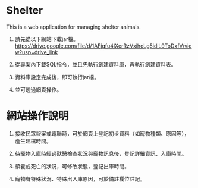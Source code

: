 # Shelter
This is a web application for managing shelter animals.

1. 請先從以下網站下載jar檔。<br>
https://drive.google.com/file/d/1AFjgfu4IXerRzVxihoLg5idiL9ToDxfV/view?usp=drive_link

2. 從專案內下載SQL指令，並且先執行創建資料庫，再執行創建資料表。

3. 資料庫設定完成後，即可執行jar檔。

4. 並可透過網頁操作。


# 網站操作說明
1. 接收民眾報案或電聯時，可於網頁上登記初步資料（如寵物種類、原因等），產生建檔時間。
   
2. 待寵物入庫時經過獸醫檢查狀況與寵物訊息後，登記詳細資訊、入庫時間。

3. 領養或死亡的狀況，可修改狀態，登記出庫時間。

4. 寵物有特殊狀況、特殊出入庫原因，可於備註欄位註記。

